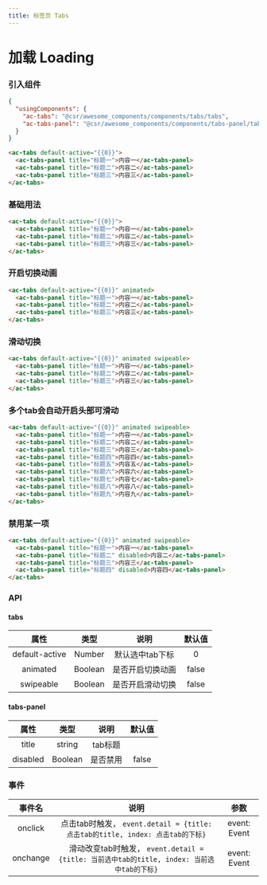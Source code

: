 ```yaml
---
title: 标签页 Tabs
---
```


# 加载 Loading
### 引入组件

```json
{
  "usingComponents": {
    "ac-tabs": "@csr/awesome_components/components/tabs/tabs",
    "ac-tabs-panel": "@csr/awesome_components/components/tabs-panel/tabs-panel"
  }
}
```

```html
<ac-tabs default-active="{{0}}">
  <ac-tabs-panel title="标题一">内容一</ac-tabs-panel>
  <ac-tabs-panel title="标题二">内容二</ac-tabs-panel>
  <ac-tabs-panel title="标题三">内容三</ac-tabs-panel>
</ac-tabs>
```

### 基础用法

```html
<ac-tabs default-active="{{0}}">
  <ac-tabs-panel title="标题一">内容一</ac-tabs-panel>
  <ac-tabs-panel title="标题二">内容二</ac-tabs-panel>
  <ac-tabs-panel title="标题三">内容三</ac-tabs-panel>
</ac-tabs>
```

### 开启切换动画

```html
<ac-tabs default-active="{{0}}" animated>
  <ac-tabs-panel title="标题一">内容一</ac-tabs-panel>
  <ac-tabs-panel title="标题二">内容二</ac-tabs-panel>
  <ac-tabs-panel title="标题三">内容三</ac-tabs-panel>
</ac-tabs>
```

### 滑动切换

```html
<ac-tabs default-active="{{0}}" animated swipeable>
  <ac-tabs-panel title="标题一">内容一</ac-tabs-panel>
  <ac-tabs-panel title="标题二">内容二</ac-tabs-panel>
  <ac-tabs-panel title="标题三">内容三</ac-tabs-panel>
</ac-tabs>
```
### 多个tab会自动开启头部可滑动

```html
<ac-tabs default-active="{{0}}" animated swipeable>
  <ac-tabs-panel title="标题一">内容一</ac-tabs-panel>
  <ac-tabs-panel title="标题二">内容二</ac-tabs-panel>
  <ac-tabs-panel title="标题三">内容三</ac-tabs-panel>
  <ac-tabs-panel title="标题四">内容四</ac-tabs-panel>
  <ac-tabs-panel title="标题五">内容五</ac-tabs-panel>
  <ac-tabs-panel title="标题六">内容六</ac-tabs-panel>
  <ac-tabs-panel title="标题七">内容七</ac-tabs-panel>
  <ac-tabs-panel title="标题八">内容八</ac-tabs-panel>
  <ac-tabs-panel title="标题九">内容九</ac-tabs-panel>
</ac-tabs>
```
### 禁用某一项

```html
<ac-tabs default-active="{{0}}" animated swipeable>
  <ac-tabs-panel title="标题一">内容一</ac-tabs-panel>
  <ac-tabs-panel title="标题二" disabled>内容二</ac-tabs-panel>
  <ac-tabs-panel title="标题三">内容三</ac-tabs-panel>
  <ac-tabs-panel title="标题四" disabled>内容四</ac-tabs-panel>
</ac-tabs>
```

### API
#### tabs
| 属性 | 类型 | 说明 | 默认值 |
| :---: | :----: | :----: | :----: |
| default-active | Number | 默认选中tab下标 | 0
| animated | Boolean | 是否开启切换动画 | false
| swipeable | Boolean | 是否开启滑动切换 | false

#### tabs-panel
| 属性 | 类型 | 说明 | 默认值 |
| :---: | :----: | :----: | :----: |
| title | string |tab标题 |
| disabled | Boolean | 是否禁用 | false

### 事件
| 事件名  | 说明 | 参数 |
| :---: | :----: | :----: |
| onclick | 点击tab时触发， `event.detail = {title: 点击tab的title, index: 点击tab的下标}` | event: Event
| onchange | 滑动改变tab时触发， `event.detail = {title: 当前选中tab的title, index: 当前选中tab的下标}` | event: Event